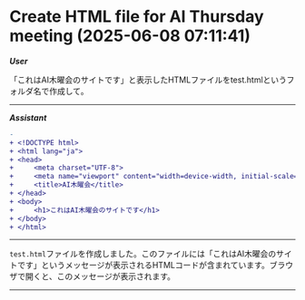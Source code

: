 <!-- Generated by SpecStory -->

# Create HTML file for AI Thursday meeting (2025-06-08 07:11:41)

_**User**_

「これはAI木曜会のサイトです」と表示したHTMLファイルをtest.htmlというフォルダ名で作成して。

---

_**Assistant**_

```diff
- 
+ <!DOCTYPE html>
+ <html lang="ja">
+ <head>
+     <meta charset="UTF-8">
+     <meta name="viewport" content="width=device-width, initial-scale=1.0">
+     <title>AI木曜会</title>
+ </head>
+ <body>
+     <h1>これはAI木曜会のサイトです</h1>
+ </body>
+ </html> 
```

---

`test.html`ファイルを作成しました。このファイルには「これはAI木曜会のサイトです」というメッセージが表示されるHTMLコードが含まれています。ブラウザで開くと、このメッセージが表示されます。

---

